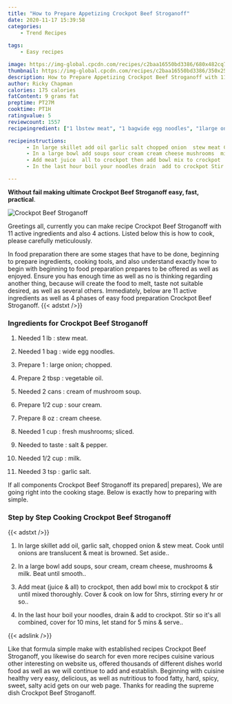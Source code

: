 ```yaml
---
title: "How to Prepare Appetizing Crockpot Beef Stroganoff"
date: 2020-11-17 15:39:58
categories:
    - Trend Recipes
    
tags:
    - Easy recipes

image: https://img-global.cpcdn.com/recipes/c2baa16550bd3386/680x482cq70/crockpot-beef-stroganoff-recipe-main-photo.jpg
thumbnail: https://img-global.cpcdn.com/recipes/c2baa16550bd3386/350x250cq70/crockpot-beef-stroganoff-recipe-main-photo.jpg
description: How to Prepare Appetizing Crockpot Beef Stroganoff with 11 ingredients and 4 stages of easy cooking.
author: Ricky Chapman
calories: 175 calories
fatContent: 9 grams fat
preptime: PT27M
cooktime: PT1H
ratingvalue: 5
reviewcount: 1557
recipeingredient: ["1 lbstew meat", "1 bagwide egg noodles", "1large onion chopped", "2 tbspvegetable oil", "2 canscream of mushroom soup", "1/2 cupsour cream", "8 ozcream cheese", "1 cupfresh mushrooms sliced", "to tastesalt  pepper", "1/2 cupmilk", "3 tspgarlic salt"]

recipeinstructions: 
      - In large skillet add oil garlic salt chopped onion  stew meat Cook until onions are translucent  meat is browned Set aside 
      - In a large bowl add soups sour cream cream cheese mushrooms  milk Beat until smooth 
      - Add meat juice  all to crockpot then add bowl mix to crockpot  stir until mixed thoroughly Cover  cook on low for 5hrs stirring every hr or so 
      - In the last hour boil your noodles drain  add to crockpot Stir so its all combined cover for 10 mins let stand for 5 mins  serve

---
```




**Without fail making ultimate Crockpot Beef Stroganoff easy, fast, practical**. 


![Crockpot Beef Stroganoff](https://img-global.cpcdn.com/recipes/c2baa16550bd3386/680x482cq70/crockpot-beef-stroganoff-recipe-main-photo.jpg "Crockpot Beef Stroganoff")




Greetings all, currently you can make recipe Crockpot Beef Stroganoff with 11 active ingredients and also 4 actions. Listed below this is how to cook, please carefully meticulously.

In food preparation there are some stages that have to be done, beginning to prepare ingredients, cooking tools, and also understand exactly how to begin with beginning to food preparation prepares to be offered as well as enjoyed. Ensure you has enough time as well as no is thinking regarding another thing, because will create the food to melt, taste not suitable desired, as well as several others. Immediately, below are 11 active ingredients as well as 4 phases of easy food preparation Crockpot Beef Stroganoff.
{{< adstxt />}}

### Ingredients for Crockpot Beef Stroganoff


1. Needed 1 lb : stew meat.

1. Needed 1 bag : wide egg noodles.

1. Prepare 1 : large onion; chopped.

1. Prepare 2 tbsp : vegetable oil.

1. Needed 2 cans : cream of mushroom soup.

1. Prepare 1/2 cup : sour cream.

1. Prepare 8 oz : cream cheese.

1. Needed 1 cup : fresh mushrooms; sliced.

1. Needed to taste : salt &amp; pepper.

1. Needed 1/2 cup : milk.

1. Needed 3 tsp : garlic salt.



If all components Crockpot Beef Stroganoff its prepared| prepares}, We are going right into the cooking stage. Below is exactly how to preparing with simple.

### Step by Step Cooking Crockpot Beef Stroganoff

{{< adstxt />}}


1. In large skillet add oil, garlic salt, chopped onion &amp; stew meat. Cook until onions are translucent &amp; meat is browned. Set aside..



1. In a large bowl add soups, sour cream, cream cheese, mushrooms &amp; milk. Beat until smooth..



1. Add meat (juice &amp; all) to crockpot, then add bowl mix to crockpot &amp; stir until mixed thoroughly. Cover &amp; cook on low for 5hrs, stirring every hr or so..



1. In the last hour boil your noodles, drain &amp; add to crockpot. Stir so it&#39;s all combined, cover for 10 mins, let stand for 5 mins &amp; serve..





{{< adslink />}}

Like that formula simple make with established recipes Crockpot Beef Stroganoff, you likewise do search for even more recipes cuisine various other interesting on website us, offered thousands of different dishes world food as well as we will continue to add and establish. Beginning with cuisine healthy very easy, delicious, as well as nutritious to food fatty, hard, spicy, sweet, salty acid gets on our web page. Thanks for reading the supreme dish Crockpot Beef Stroganoff.
